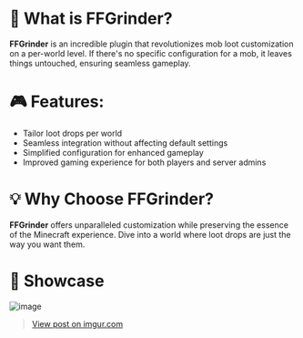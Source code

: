 # 🔨 What is FFGrinder?
**FFGrinder** is an incredible plugin that revolutionizes mob loot customization on a per-world level. 
If there's no specific configuration for a mob, it leaves things untouched, ensuring seamless gameplay.

# :video_game: Features:
- Tailor loot drops per world
- Seamless integration without affecting default settings
- Simplified configuration for enhanced gameplay
- Improved gaming experience for both players and server admins

# :bulb: Why Choose FFGrinder?
**FFGrinder** offers unparalleled customization while preserving the essence of the Minecraft experience. 
Dive into a world where loot drops are just the way you want them.

# :rocket: Showcase

![image](https://github.com/sdxqw/FFGrinder/assets/94248011/74232dde-261e-4e74-acde-a975e5c4f117)

<blockquote class="imgur-embed-pub" lang="en" data-id="wPBAwyv"><a href="https://imgur.com/wPBAwyv">View post on imgur.com</a></blockquote><script async src="//s.imgur.com/min/embed.js" charset="utf-8"></script>
